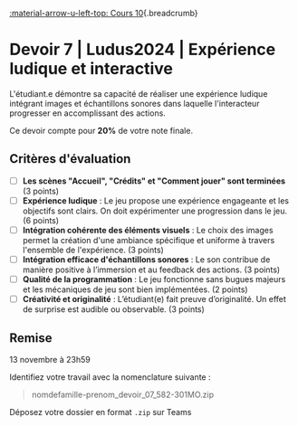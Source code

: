 [:material-arrow-u-left-top: Cours 10](../cours10.md){.breadcrumb}

# Devoir 7 | Ludus2024 | Expérience ludique et interactive

L'étudiant.e démontre sa capacité de réaliser une expérience ludique intégrant images et échantillons sonores dans laquelle l'interacteur progresser en accomplissant des actions.

Ce devoir compte pour **20%** de votre note finale.

## Critères d'évaluation

- [ ] **Les scènes "Accueil", "Crédits" et "Comment jouer" sont terminées** (3 points)
- [ ] **Expérience ludique** : Le jeu propose une expérience engageante et les objectifs sont clairs. On doit expérimenter une progression dans le jeu. (6 points)
- [ ] **Intégration cohérente des éléments visuels** : Le choix des images permet la création d'une ambiance spécifique et uniforme à travers l'ensemble de l'expérience. (3 points)
- [ ] **Intégration efficace d'échantillons sonores** : Le son contribue de manière positive à l’immersion et au feedback des actions.  (3 points)
- [ ] **Qualité de la programmation** : Le jeu fonctionne sans bugues majeurs et les mécaniques de jeu sont bien implémentées. (2 points)
- [ ] **Créativité et originalité** : L’étudiant(e) fait preuve d’originalité. Un effet de surprise est audible ou observable. (3 points)

## Remise

13 novembre à 23h59

Identifiez votre travail avec la nomenclature suivante :

> nomdefamille-prenom_devoir_07_582-301MO.zip

Déposez votre dossier en format `.zip` sur Teams
